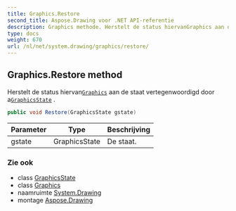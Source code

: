 ```yaml
---
title: Graphics.Restore
second_title: Aspose.Drawing voor .NET API-referentie
description: Graphics methode. Herstelt de status hiervanGraphics aan de staat vertegenwoordigd door aGraphicsState .
type: docs
weight: 670
url: /nl/net/system.drawing/graphics/restore/
---
```

## Graphics.Restore method

Herstelt de status hiervan[`Graphics`](../) aan de staat vertegenwoordigd door a[`GraphicsState`](../../../system.drawing.drawing2d/graphicsstate/) .

```csharp
public void Restore(GraphicsState gstate)
```

| Parameter | Type | Beschrijving |
| --- | --- | --- |
| gstate | GraphicsState | De staat. |

### Zie ook

* class [GraphicsState](../../../system.drawing.drawing2d/graphicsstate/)
* class [Graphics](../)
* naamruimte [System.Drawing](../../graphics/)
* montage [Aspose.Drawing](../../../)



